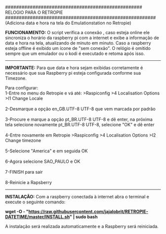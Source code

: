 ################################################## RELOGIO PARA O RETROPIE #######################################################
(Adiciona data e hora na tela do Emulationstation no Retropie)



**FUNCIONAMENTO:**
O script verifica a conexão , caso esteja online ele sincroniza o horário da raspberry pi com a internet e exibe a informação de data e hora na tela, atualizando de minuto em minuto.
Caso a raspberry esteja offline é exibido um ícone de "sem conexão".
O relógio é omitido sempre que um emulador ou o kodi é executado e retoma após isso.

---------------------------------------------------------------------------------------------------------------------------------
**IMPORTANTE:**
Para que data e hora sejam exibidas corretamente é necessário que sua Raspberry pi esteja configurada conforme sua Timezone.

Para configurar: 
 <br />1-Entre no menu do Retropie e vá até: >Raspiconfig >4 Localisation Options >I1 Change Locale  
 <br />2-Desmarque a opção en_GB.UTF-8 UTF-8 que vem marcada por padrão  
 <br />3-Procure e marque a opção pt_BR.UTF-8 UTF-8 e dê enter, na próxima tela selecione novamente pt_BR.UTF-8 UTF-8, selecione "OK" e dê enter  
 <br />4-Entre novamente em Retropie >Raspiconfig >4 Localisation Options >I2 Change timezone  
<br />5-Selecione "America" e em seguida OK  
 <br />6-Agora selecione SAO_PAULO e OK  
 <br />7-FINISH para sair  
 <br />8-Reinicie a Rapsberry  
 
----------------------------------------------------------------------------------------------------------------------------------


**INSTALAÇÃO:** 
Com a raspberry conectada à internet abra o terminal e execute o seguinte comando:
    
**wget -O - "https://raw.githubusercontent.com/jajalobrit/RETROPIE-DATETIME/master/INSTALL.sh" | sudo bash**
    
A instalação será realizada automaticamente e a Raspberry será reiniciada.   
